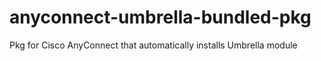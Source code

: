 # anyconnect-umbrella-bundled-pkg
Pkg for Cisco AnyConnect that automatically installs Umbrella module
